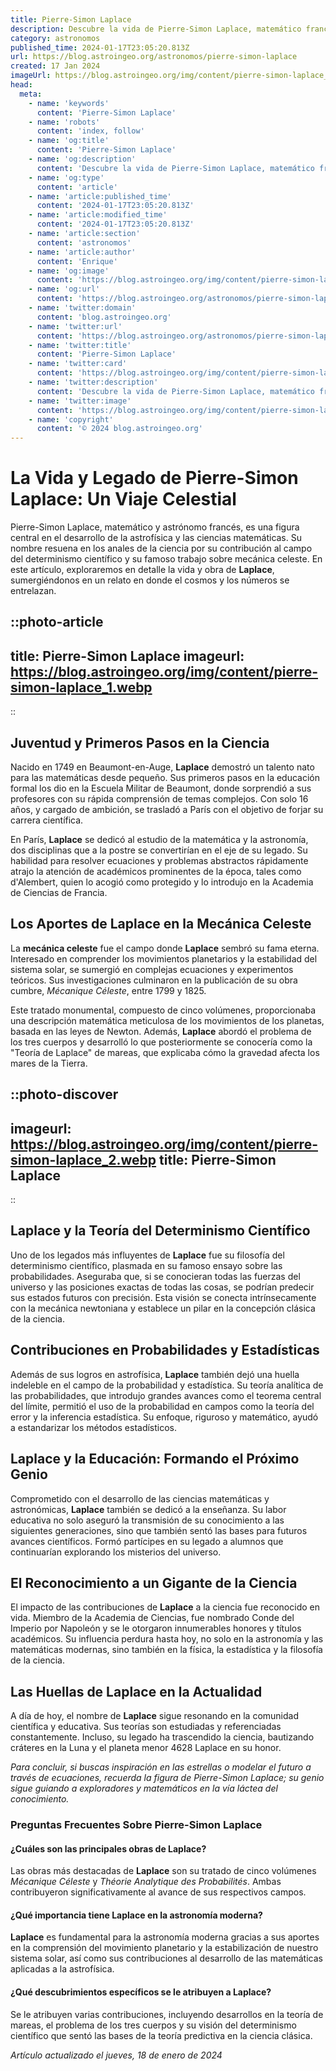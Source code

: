 ```yaml
---
title: Pierre-Simon Laplace
description: Descubre la vida de Pierre-Simon Laplace, matemático francés que revolucionó la astronomía y la probabilidad con sus teorías y descubrimientos.
category: astronomos
published_time: 2024-01-17T23:05:20.813Z
url: https://blog.astroingeo.org/astronomos/pierre-simon-laplace
created: 17 Jan 2024
imageUrl: https://blog.astroingeo.org/img/content/pierre-simon-laplace_1.webp
head:
  meta:
    - name: 'keywords'
      content: 'Pierre-Simon Laplace'
    - name: 'robots'
      content: 'index, follow'
    - name: 'og:title'
      content: 'Pierre-Simon Laplace'
    - name: 'og:description'
      content: 'Descubre la vida de Pierre-Simon Laplace, matemático francés que revolucionó la astronomía y la probabilidad con sus teorías y descubrimientos.'
    - name: 'og:type'
      content: 'article'
    - name: 'article:published_time'
      content: '2024-01-17T23:05:20.813Z'
    - name: 'article:modified_time'
      content: '2024-01-17T23:05:20.813Z'
    - name: 'article:section'
      content: 'astronomos'
    - name: 'article:author'
      content: 'Enrique'
    - name: 'og:image'
      content: 'https://blog.astroingeo.org/img/content/pierre-simon-laplace_1.webp'
    - name: 'og:url'
      content: 'https://blog.astroingeo.org/astronomos/pierre-simon-laplace'
    - name: 'twitter:domain'
      content: 'blog.astroingeo.org'
    - name: 'twitter:url'
      content: 'https://blog.astroingeo.org/astronomos/pierre-simon-laplace'
    - name: 'twitter:title'
      content: 'Pierre-Simon Laplace'
    - name: 'twitter:card'
      content: 'https://blog.astroingeo.org/img/content/pierre-simon-laplace_1.webp'
    - name: 'twitter:description'
      content: 'Descubre la vida de Pierre-Simon Laplace, matemático francés que revolucionó la astronomía y la probabilidad con sus teorías y descubrimientos.'
    - name: 'twitter:image'
      content: 'https://blog.astroingeo.org/img/content/pierre-simon-laplace_1.webp'
    - name: 'copyright'
      content: '© 2024 blog.astroingeo.org'
---
```

# La Vida y Legado de Pierre-Simon Laplace: Un Viaje Celestial

Pierre-Simon Laplace, matemático y astrónomo francés, es una figura central en el desarrollo de la astrofísica y las ciencias matemáticas. Su nombre resuena en los anales de la ciencia por su contribución al campo del determinismo científico y su famoso trabajo sobre mecánica celeste. En este artículo, exploraremos en detalle la vida y obra de **Laplace**, sumergiéndonos en un relato en donde el cosmos y los números se entrelazan.


::photo-article
---
title: Pierre-Simon Laplace
imageurl: https://blog.astroingeo.org/img/content/pierre-simon-laplace_1.webp
---
::


## Juventud y Primeros Pasos en la Ciencia

Nacido en 1749 en Beaumont-en-Auge, **Laplace** demostró un talento nato para las matemáticas desde pequeño. Sus primeros pasos en la educación formal los dio en la Escuela Militar de Beaumont, donde sorprendió a sus profesores con su rápida comprensión de temas complejos. Con solo 16 años, y cargado de ambición, se trasladó a París con el objetivo de forjar su carrera científica.

En París, **Laplace** se dedicó al estudio de la matemática y la astronomía, dos disciplinas que a la postre se convertirían en el eje de su legado. Su habilidad para resolver ecuaciones y problemas abstractos rápidamente atrajo la atención de académicos prominentes de la época, tales como d'Alembert, quien lo acogió como protegido y lo introdujo en la Academia de Ciencias de Francia.

## Los Aportes de Laplace en la Mecánica Celeste

La **mecánica celeste** fue el campo donde **Laplace** sembró su fama eterna. Interesado en comprender los movimientos planetarios y la estabilidad del sistema solar, se sumergió en complejas ecuaciones y experimentos teóricos. Sus investigaciones culminaron en la publicación de su obra cumbre, *Mécanique Céleste*, entre 1799 y 1825.

Este tratado monumental, compuesto de cinco volúmenes, proporcionaba una descripción matemática meticulosa de los movimientos de los planetas, basada en las leyes de Newton. Además, **Laplace** abordó el problema de los tres cuerpos y desarrolló lo que posteriormente se conocería como la "Teoría de Laplace" de mareas, que explicaba cómo la gravedad afecta los mares de la Tierra.


::photo-discover
---
imageurl: https://blog.astroingeo.org/img/content/pierre-simon-laplace_2.webp
title: Pierre-Simon Laplace
---
::


## **Laplace** y la Teoría del Determinismo Científico

Uno de los legados más influyentes de **Laplace** fue su filosofía del determinismo científico, plasmada en su famoso ensayo sobre las probabilidades. Aseguraba que, si se conocieran todas las fuerzas del universo y las posiciones exactas de todas las cosas, se podrían predecir sus estados futuros con precisión. Esta visión se conecta intrínsecamente con la mecánica newtoniana y establece un pilar en la concepción clásica de la ciencia.

## Contribuciones en Probabilidades y Estadísticas

Además de sus logros en astrofísica, **Laplace** también dejó una huella indeleble en el campo de la probabilidad y estadística. Su teoría analítica de las probabilidades, que introdujo grandes avances como el teorema central del límite, permitió el uso de la probabilidad en campos como la teoría del error y la inferencia estadística. Su enfoque, riguroso y matemático, ayudó a estandarizar los métodos estadísticos.

## **Laplace** y la Educación: Formando el Próximo Genio

Comprometido con el desarrollo de las ciencias matemáticas y astronómicas, **Laplace** también se dedicó a la enseñanza. Su labor educativa no solo aseguró la transmisión de su conocimiento a las siguientes generaciones, sino que también sentó las bases para futuros avances científicos. Formó partícipes en su legado a alumnos que continuarían explorando los misterios del universo.

## El Reconocimiento a un Gigante de la Ciencia

El impacto de las contribuciones de **Laplace** a la ciencia fue reconocido en vida. Miembro de la Academia de Ciencias, fue nombrado Conde del Imperio por Napoleón y se le otorgaron innumerables honores y títulos académicos. Su influencia perdura hasta hoy, no solo en la astronomía y las matemáticas modernas, sino también en la física, la estadística y la filosofía de la ciencia.

## Las Huellas de **Laplace** en la Actualidad

A día de hoy, el nombre de **Laplace** sigue resonando en la comunidad científica y educativa. Sus teorías son estudiadas y referenciadas constantemente. Incluso, su legado ha trascendido la ciencia, bautizando cráteres en la Luna y el planeta menor 4628 Laplace en su honor.

*Para concluir, si buscas inspiración en las estrellas o modelar el futuro a través de ecuaciones, recuerda la figura de Pierre-Simon Laplace; su genio sigue guiando a exploradores y matemáticos en la vía láctea del conocimiento.*

### Preguntas Frecuentes Sobre Pierre-Simon **Laplace**

#### ¿Cuáles son las principales obras de **Laplace**?
Las obras más destacadas de **Laplace** son su tratado de cinco volúmenes *Mécanique Céleste* y *Théorie Analytique des Probabilités*. Ambas contribuyeron significativamente al avance de sus respectivos campos.

#### ¿Qué importancia tiene **Laplace** en la astronomía moderna?
**Laplace** es fundamental para la astronomía moderna gracias a sus aportes en la comprensión del movimiento planetario y la estabilización de nuestro sistema solar, así como sus contribuciones al desarrollo de las matemáticas aplicadas a la astrofísica.

#### ¿Qué descubrimientos específicos se le atribuyen a **Laplace**?
Se le atribuyen varias contribuciones, incluyendo desarrollos en la teoría de mareas, el problema de los tres cuerpos y su visión del determinismo científico que sentó las bases de la teoría predictiva en la ciencia clásica.

_Artículo actualizado el jueves, 18 de enero de 2024_